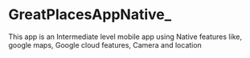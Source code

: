 # GreatPlacesAppNative_
 This app is an Intermediate level mobile app using Native features like, google maps, Google cloud features, Camera and location
